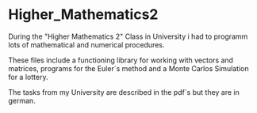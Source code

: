 # Higher_Mathematics2
During the "Higher Mathematics 2" Class in University i had to programm lots of mathematical and numerical procedures.

These files include a functioning library for working with vectors and matrices, programs for the Euler´s method and a Monte Carlos Simulation for a lottery. 

The tasks from my University are described in the pdf´s but they are in german. 
